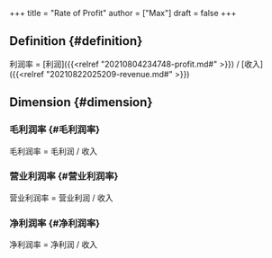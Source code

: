 +++
title = "Rate of Profit"
author = ["Max"]
draft = false
+++

## Definition {#definition}

利润率 = [利润]({{<relref "20210804234748-profit.md#" >}}) / [收入]({{<relref "20210822025209-revenue.md#" >}})


## Dimension {#dimension}


### 毛利润率 {#毛利润率}

毛利润率 = 毛利润 / 收入


### 营业利润率 {#营业利润率}

营业利润率 = 营业利润 / 收入


### 净利润率 {#净利润率}

净利润率 = 净利润 / 收入
